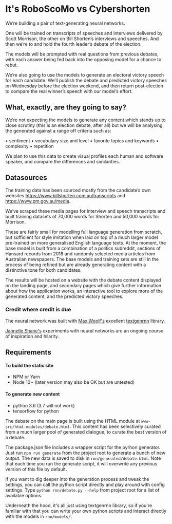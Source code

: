 # It's RoboScoMo vs Cybershorten

We’re building a pair of text-generating neural networks.

One will be trained on transcripts of speeches and interviews delivered by Scott Morrison, the other on Bill Shorten’s interviews and speeches. And then we’re to and hold the fourth leader’s debate of the election.

The models will be prompted with real questions from previous debates, with each answer being fed back into the opposing model for a chance to rebut.

We’re also going to use the models to generate an electoral victory speech for each candidate. We’ll publish the debate and predicted victory speeches on Wednesday before the election weekend, and then return post-election to compare the real winner’s speech with our model’s effort.

## What, exactly, are they going to say?

We’re not expecting the models to generate any content which stands up to close scrutiny (this is an election debate, after all) but we will be analysing the generated against a range off criteria such as:

• sentiment
• vocabulary size and level
• favorite topics and keywords
• complexity
• repetition

We plan to use this data to create visual profiles each human and software speaker, and compare the differences and similarities.

## Datasources

The training data has been sourced mostly from the candidate’s own websites https://www.billshorten.com.au/transcripts and https://www.pm.gov.au/media.

We’ve scraped these media pages for interview and speech transcripts and built training datasets of 70,000 words for Shorten and 50,000 words for Morrison.

These are fairly small for modelling full language generation from scratch, but sufficient for style imitation when laid on top of a much larger model pre-trained on more generalised English language texts. At the moment, the base model is built from a combination of a politics subreddit, sections of Hansard records from 2018 and randomly selected media articles from Australian newspapers. The base models and training sets are still in the process of being refined but are already generating content with a distinctive tone for both candidates.

The results will be hosted on a website with the debate content displayed on the landing page, and secondary pages which give further information about how the application works, an interactive tool to explore more of the generated content, and the predicted victory speeches.

### Credit where credit is due

The neural network was built with [Max Woolf's](https://minimaxir.com/) excellent [textgenrnn](https://github.com/minimaxir/textgenrnn) library.

[Jannelle Shane's](https://aiweirdness.com/) experiments with neural networks are an ongoing course of inspiration and hilarity.

## Requirements

#### To build the static site

- NPM or Yarn
- Node 10~ (later version may also be OK but are untested)

#### To generate new content

- python 3.6 (3.7 will not work)
- tensorflow for python

The debate on the main page is built using the HTML module at `www-src/html-modules/debate.html`. This content has been selectively curated from a much larger pool of generated dialogue, to curate the best version of a debate.

The package.json file includes a wrapper script for the pyrhon generator. Just run `npm run generate` from the project root to generate a bunch of new output. The new data is saved to disk in `rnn/generated/debate.html`. Note that each time you run the generate script, it will overwrite any previous version of this file by default.

If you want to dig deeper into the generation process and tweak the settings, you can call the python script directly and play around with config settings. Type `python rnn/debate.py --help` from project root for a list of available options.

Underneath the hood, it's all just using textgenrnn library, so if you're familiar with that you can write your own python scripts and interact directly with the models in `rnn/models/`.
